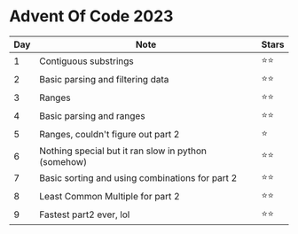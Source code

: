 # Advent Of Code 2023

| Day | Note                                                | Stars        |
| --- | --------------------------------------------------- | ------------ |
| 1   | Contiguous substrings                               | :star::star: |
| 2   | Basic parsing and filtering data                    | :star::star: |
| 3   | Ranges                                              | :star::star: |
| 4   | Basic parsing and ranges                            | :star::star: |
| 5   | Ranges, couldn't figure out part 2                  | :star:       |
| 6   | Nothing special but it ran slow in python (somehow) | :star::star: |
| 7   | Basic sorting and using combinations for part 2     | :star::star: |
| 8   | Least Common Multiple for part 2                    | :star::star: |
| 9   | Fastest part2 ever, lol                             | :star::star: |
